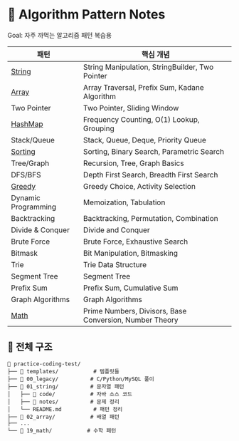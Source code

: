 # 🎯 Algorithm Pattern Notes

Goal: 자주 까먹는 알고리즘 패턴 복습용  

| 패턴 | 핵심 개념 |
|------|-----------|
| [String](./01_string/README.md) | String Manipulation, StringBuilder, Two Pointer |
| [Array](./02_array/README.md) | Array Traversal, Prefix Sum, Kadane Algorithm |
| Two Pointer | Two Pointer, Sliding Window |
| [HashMap](./04_hashmap/README.md) | Frequency Counting, O(1) Lookup, Grouping |
| Stack/Queue | Stack, Queue, Deque, Priority Queue |
| [Sorting](./06_sorting_searching/README.md) | Sorting, Binary Search, Parametric Search |
| Tree/Graph | Recursion, Tree, Graph Basics |
| DFS/BFS | Depth First Search, Breadth First Search |
| [Greedy](./09_greedy/README.md) | Greedy Choice, Activity Selection |
| Dynamic Programming | Memoization, Tabulation |
| Backtracking | Backtracking, Permutation, Combination |
| Divide & Conquer | Divide and Conquer |
| Brute Force | Brute Force, Exhaustive Search |
| Bitmask | Bit Manipulation, Bitmasking |
| Trie | Trie Data Structure |
| Segment Tree | Segment Tree |
| Prefix Sum | Prefix Sum, Cumulative Sum |
| Graph Algorithms | Graph Algorithms |
| [Math](./19_math/README.md) | Prime Numbers, Divisors, Base Conversion, Number Theory |

## 📂 전체 구조

```
📂 practice-coding-test/
├── 📂 templates/           # 템플릿들
├── 📂 00_legacy/          # C/Python/MySQL 풀이
├── 📂 01_string/          # 문자열 패턴
│   ├── 📂 code/           # 자바 소스 코드
│   ├── 📂 notes/          # 문제 정리
│   └── README.md          # 패턴 정리
├── 📂 02_array/           # 배열 패턴
├── ...
└── 📂 19_math/           # 수학 패턴
```
